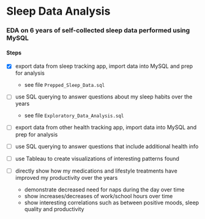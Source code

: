 # Sleep Data Analysis
### EDA on 6 years of self-collected sleep data performed using MySQL

#### Steps
- [x] export data from sleep tracking app, import data into MySQL and prep for analysis 
    - see file `Prepped_Sleep_Data.sql`

- [ ] use SQL querying to answer questions about my sleep habits over the years
    - see file `Exploratory_Data_Analysis.sql`

- [ ] export data from other health tracking app, import data into MySQL and prep for analysis

- [ ] use SQL querying to answer questions that include additional health info

- [ ] use Tableau to create visualizations of interesting patterns found

- [ ] directly show how my medications and lifestyle treatments have improved my productivity over the years
    - demonstrate decreased need for naps during the day over time
    - show increases/decreases of work/school hours over time
    - show interesting correlations such as between positive moods, sleep quality and productivity
    
